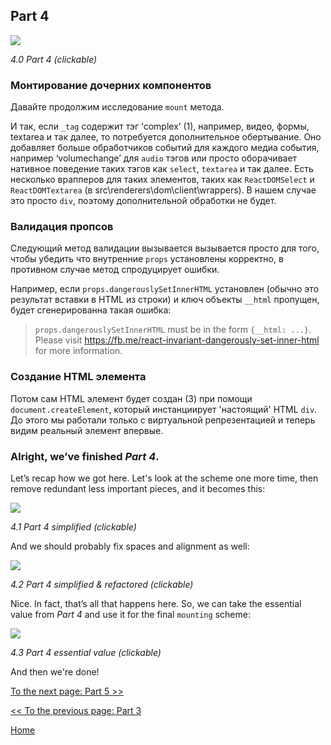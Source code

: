 ## Part 4

[![](https://rawgit.com/Bogdan-Lyashenko/Under-the-hood-ReactJS/master/stack/images/4/part-4.svg)](https://rawgit.com/Bogdan-Lyashenko/Under-the-hood-ReactJS/master/stack/images/4/part-4.svg)

<em>4.0 Part 4 (clickable)</em>

### Монтирование дочерних компонентов

Давайте продолжим исследование  `mount` метода.
 
И так, если `_tag` содержит тэг ‘complex’ (1), например, видео, формы, textarea и так далее, то потребуется дополнительное обертывание.  Оно добавляет больше обработчиков событий для каждого медиа события, например ‘volumechange’ для `audio` тэгов или просто оборачивает нативное поведение таких тэгов как `select`, `textarea` и так далее.
Есть несколько врапперов для таких элементов, таких как `ReactDOMSelect` и `ReactDOMTextarea` (в src\renderers\dom\client\wrappers\). В нашем случае это просто `div`, поэтому дополнительной обработки не будет.

### Валидация пропсов

Следующий метод валидации вызывается вызывается просто для того, чтобы убедить что внутренние `props` установлены корректно, в противном случае метод спродуцирует ошибки.

Например, если `props.dangerouslySetInnerHTML` установлен (обычно это результат вставки в HTML из строки) и ключ объекты `__html` пропущен, будет сгенерированна такая ошибка:

> `props.dangerouslySetInnerHTML` must be in the form `{__html: ...}`.  Please visit https://fb.me/react-invariant-dangerously-set-inner-html for more information.

### Создание HTML элемента

Потом сам HTML элемент будет создан (3) при помощи `document.createElement`, который инстанциирует 'настоящий' HTML `div`. До этого мы работали только с виртуальной репрезентацией и теперь видим реальный элемент впервые.


### Alright, we’ve finished *Part 4*.

Let’s recap how we got here. Let's look at the scheme one more time, then remove redundant less important pieces, and it becomes this:

[![](https://rawgit.com/Bogdan-Lyashenko/Under-the-hood-ReactJS/master/stack/images/4/part-4-A.svg)](https://rawgit.com/Bogdan-Lyashenko/Under-the-hood-ReactJS/master/stack/images/4/part-4-A.svg)

<em>4.1 Part 4 simplified (clickable)</em>

And we should probably fix spaces and alignment as well:

[![](https://rawgit.com/Bogdan-Lyashenko/Under-the-hood-ReactJS/master/stack/images/4/part-4-B.svg)](https://rawgit.com/Bogdan-Lyashenko/Under-the-hood-ReactJS/master/stack/images/4/part-4-B.svg)

<em>4.2 Part 4 simplified & refactored (clickable)</em>

Nice. In fact, that’s all that happens here. So, we can take the essential value from *Part 4* and use it for the final `mounting` scheme:

[![](https://rawgit.com/Bogdan-Lyashenko/Under-the-hood-ReactJS/master/stack/images/4/part-4-C.svg)](https://rawgit.com/Bogdan-Lyashenko/Under-the-hood-ReactJS/master/stack/images/4/part-4-C.svg)

<em>4.3 Part 4 essential value (clickable)</em>

And then we're done!


[To the next page: Part 5 >>](./Part-5.md)

[<< To the previous page: Part 3](./Part-3.md)


[Home](../../README.md)
